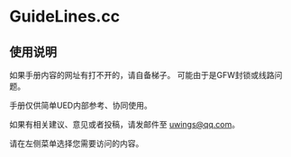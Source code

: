# GuideLines.cc

## 使用说明  

如果手册内容的网址有打不开的，请自备梯子。 可能由于是GFW封锁或线路问题。

手册仅供简单UED内部参考、协同使用。

如果有相关建议、意见或者投稿，请发邮件至 [uwings@qq.com](mailto:uwings@qq.com?Subject=fromGuidelines)。

<img src="https://static.jovi.cc/handdrawarrow.png"  style="display:block;position: absolute;left:-85px;top:170px;"/>

请在左侧菜单选择您需要访问的内容。